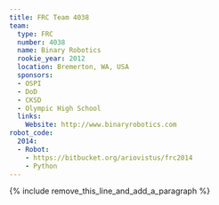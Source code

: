 ```yaml
---
title: FRC Team 4038
team:
  type: FRC
  number: 4038
  name: Binary Robotics
  rookie_year: 2012
  location: Bremerton, WA, USA
  sponsors:
  - OSPI
  - DoD
  - CKSD
  - Olympic High School
  links:
    Website: http://www.binaryrobotics.com
robot_code:
  2014:
  - Robot:
    - https://bitbucket.org/ariovistus/frc2014
    - Python
---
```


{% include remove_this_line_and_add_a_paragraph %}